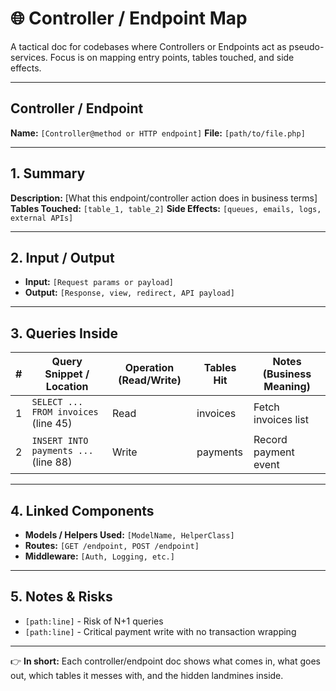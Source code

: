 # 🌐 Controller / Endpoint Map

A tactical doc for codebases where Controllers or Endpoints act as pseudo-services. Focus is on mapping entry points, tables touched, and side effects.

---

## Controller / Endpoint

**Name:** `[Controller@method or HTTP endpoint]`
**File:** `[path/to/file.php]`

---

## 1. Summary

**Description:** \[What this endpoint/controller action does in business terms]
**Tables Touched:** `[table_1, table_2]`
**Side Effects:** `[queues, emails, logs, external APIs]`

---

## 2. Input / Output

* **Input:** `[Request params or payload]`
* **Output:** `[Response, view, redirect, API payload]`

---

## 3. Queries Inside

| # | Query Snippet / Location             | Operation (Read/Write) | Tables Hit | Notes (Business Meaning) |
| - | ------------------------------------ | ---------------------- | ---------- | ------------------------ |
| 1 | `SELECT ... FROM invoices` (line 45) | Read                   | invoices   | Fetch invoices list      |
| 2 | `INSERT INTO payments ...` (line 88) | Write                  | payments   | Record payment event     |

---

## 4. Linked Components

* **Models / Helpers Used:** `[ModelName, HelperClass]`
* **Routes:** `[GET /endpoint, POST /endpoint]`
* **Middleware:** `[Auth, Logging, etc.]`

---

## 5. Notes & Risks

* `[path:line]` - Risk of N+1 queries
* `[path:line]` - Critical payment write with no transaction wrapping

---

👉 **In short:** Each controller/endpoint doc shows what comes in, what goes out, which tables it messes with, and the hidden landmines inside.
